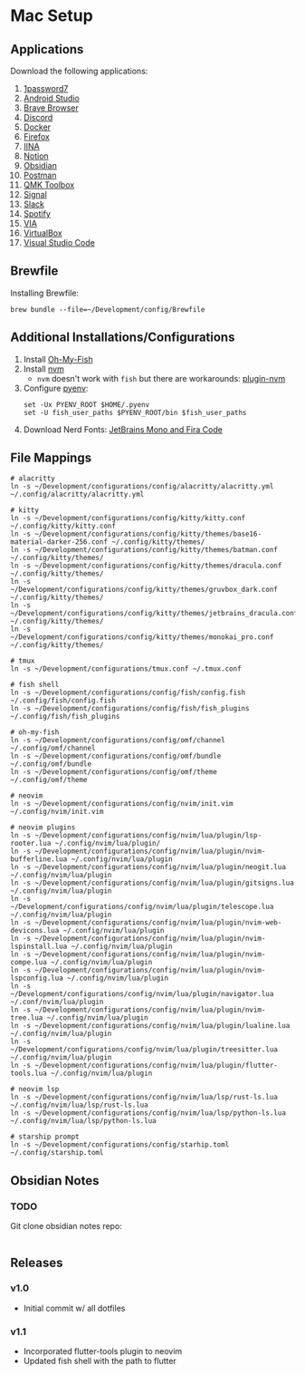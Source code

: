 # Mac Setup
## Applications
Download the following applications:
1. [1password7](https://1password.com/downloads/mac/) 
2. [Android Studio](https://developer.android.com/studio)
3. [Brave Browser](https://brave.com/download/) 
4. [Discord](https://discord.com/download)
5. [Docker](https://www.docker.com/products/docker-desktop)
6. [Firefox](https://www.mozilla.org/en-US/firefox/download/thanks/)
7. [IINA](https://iina.io/download/)
8. [Notion](https://www.notion.so/desktop)
9. [Obsidian](https://obsidian.md/)
10. [Postman](https://www.postman.com/downloads/)
11. [QMK Toolbox](https://github.com/qmk/qmk_toolbox)
12. [Signal](https://signal.org/download/)
13. [Slack](https://slack.com/downloads/mac)
14. [Spotify](https://www.spotify.com/us/download/mac/)
15. [VIA](https://caniusevia.com/)
16. [VirtualBox](https://www.virtualbox.org/wiki/Downloads)
17. [Visual Studio Code](https://code.visualstudio.com/download)

## Brewfile
Installing Brewfile:
```fish
brew bundle --file=~/Development/config/Brewfile
```

## Additional Installations/Configurations
1. Install [Oh-My-Fish](https://github.com/oh-my-fish/oh-my-fish) 
2. Install [nvm](https://github.com/nvm-sh/nvm#git-install) 
    - `nvm` doesn't work with `fish` but there are workarounds: [plugin-nvm](https://github.com/derekstavis/plugin-nvm)
3. Configure [pyenv](https://github.com/pyenv/pyenv#basic-github-checkout):
    ```fish
    set -Ux PYENV_ROOT $HOME/.pyenv
    set -U fish_user_paths $PYENV_ROOT/bin $fish_user_paths
    ```
4. Download Nerd Fonts: [JetBrains Mono and Fira Code](https://www.nerdfonts.com/font-downloads)

## File Mappings
```fish
# alacritty 
ln -s ~/Development/configurations/config/alacritty/alacritty.yml ~/.config/alacritty/alacritty.yml

# kitty 
ln -s ~/Development/configurations/config/kitty/kitty.conf ~/.config/kitty/kitty.conf
ln -s ~/Development/configurations/config/kitty/themes/base16-material-darker-256.conf ~/.config/kitty/themes/
ln -s ~/Development/configurations/config/kitty/themes/batman.conf ~/.config/kitty/themes/
ln -s ~/Development/configurations/config/kitty/themes/dracula.conf ~/.config/kitty/themes/
ln -s ~/Development/configurations/config/kitty/themes/gruvbox_dark.conf ~/.config/kitty/themes/
ln -s ~/Development/configurations/config/kitty/themes/jetbrains_dracula.conf ~/.config/kitty/themes/
ln -s ~/Development/configurations/config/kitty/themes/monokai_pro.conf ~/.config/kitty/themes/

# tmux 
ln -s ~/Development/configurations/tmux.conf ~/.tmux.conf

# fish shell
ln -s ~/Development/configurations/config/fish/config.fish ~/.config/fish/config.fish
ln -s ~/Development/configurations/config/fish/fish_plugins ~/.config/fish/fish_plugins

# oh-my-fish
ln -s ~/Development/configurations/config/omf/channel ~/.config/omf/channel
ln -s ~/Development/configurations/config/omf/bundle ~/.config/omf/bundle
ln -s ~/Development/configurations/config/omf/theme ~/.config/omf/theme

# neovim
ln -s ~/Development/configurations/config/nvim/init.vim ~/.config/nvim/init.vim

# neovim plugins
ln -s ~/Development/configurations/config/nvim/lua/plugin/lsp-rooter.lua ~/.config/nvim/lua/plugin/
ln -s ~/Development/configurations/config/nvim/lua/plugin/nvim-bufferline.lua ~/.config/nvim/lua/plugin
ln -s ~/Development/configurations/config/nvim/lua/plugin/neogit.lua ~/.config/nvim/lua/plugin
ln -s ~/Development/configurations/config/nvim/lua/plugin/gitsigns.lua ~/.config/nvim/lua/plugin
ln -s ~/Development/configurations/config/nvim/lua/plugin/telescope.lua ~/.config/nvim/lua/plugin
ln -s ~/Development/configurations/config/nvim/lua/plugin/nvim-web-devicons.lua ~/.config/nvim/lua/plugin
ln -s ~/Development/configurations/config/nvim/lua/plugin/nvim-lspinstall.lua ~/.config/nvim/lua/plugin
ln -s ~/Development/configurations/config/nvim/lua/plugin/nvim-compe.lua ~/.config/nvim/lua/plugin
ln -s ~/Development/configurations/config/nvim/lua/plugin/nvim-lspconfig.lua ~/.config/nvim/lua/plugin
ln -s ~/Development/configurations/config/nvim/lua/plugin/navigator.lua ~/.conf/nvim/lua/plugin
ln -s ~/Development/configurations/config/nvim/lua/plugin/nvim-tree.lua ~/.config/nvim/lua/plugin
ln -s ~/Development/configurations/config/nvim/lua/plugin/lualine.lua ~/.config/nvim/lua/plugin 
ln -s ~/Development/configurations/config/nvim/lua/plugin/treesitter.lua ~/.config/nvim/lua/plugin
ln -s ~/Development/configurations/config/nvim/lua/plugin/flutter-tools.lua ~/.config/nvim/lua/plugin

# neovim lsp 
ln -s ~/Development/configurations/config/nvim/lua/lsp/rust-ls.lua ~/.config/nvim/lua/lsp/rust-ls.lua
ln -s ~/Development/configurations/config/nvim/lua/lsp/python-ls.lua ~/.config/nvim/lua/lsp/python-ls.lua

# starship prompt
ln -s ~/Development/configurations/config/starhip.toml ~/.config/starship.toml
```

## Obsidian Notes
### TODO
Git clone obsidian notes repo:
```fish

```

## Releases
### v1.0
- Initial commit w/ all dotfiles

### v1.1
- Incorporated flutter-tools plugin to neovim
- Updated fish shell with the path to flutter 
